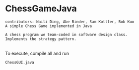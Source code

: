 # ChessGameJava

```
contributors: Naili Ding, Abe Binder, Sam Kottler, Bob Kuo
A simple Chess Game implemented in Java

A chess program we team-coded in software design class.
Implements the strategy pattern.
```
<br>
To execute, compile all and run 

```
ChessGUI.java
``` 

